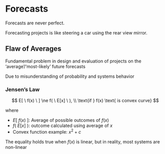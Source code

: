 # Forecasts

Forecasts are never perfect.

Forecasting projects is like steering a car using the rear view mirror.

## Flaw of Averages

Fundamental problem in design and evaluation of projects on the ‘average’/‘most-likely’ future forecasts

Due to misunderstanding of probability and systems behavior

### Jensen’s Law

$$
E[ \ f(x) \ ] \ne f( \ E[x] \ ), \\
\text{if } f(x) \text{ is convex curve}
$$

where

- $E[ \ f(x) \ ]$: Average of possible outcomes of $f(x)$
- $f( \ E[x] \ )$: outcome calculated using average of $x$
- Convex function example: $x^2 + c$

The equality holds true when $f(x)$ is linear, but in reality, most systems are non-linear